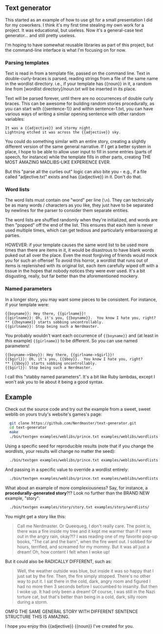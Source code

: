 Text generator
-----

This started as an example of how to use git for a small presentation I did
for my coworkers.  I think it's my first time stealing my own work for a
project.  It was educational, but useless.  Now it's a general-case text
generator... and still pretty useless.

I'm hoping to have somewhat reusable libraries as part of this project, but the
command-line interface is what I'm focusing on for now.

### Parsing templates

Text is read in from a template file, passed on the command line.  Text in
double-curly-braces is parsed, reading strings from a file of the same name in
the wordlist directory.  i.e., if your template has {{noun}} in it, a random
line from [wordlist directory]/noun.txt will be inserted in its place.

Text will be parsed forever, until there are no occurrences of double curly
braces.  This can be awesome for building random stories procedurally, as you
can start with {{sentence-1}} and within sentence-1.txt, you can have various
ways of writing a similar opening sentence with other random variables:

    It was a {{adjective}} and stormy night.
    Lightning etched it was across the {{adjective}} sky.

You could do something similar with an entire story, creating a slightly
different version of the same general narrative.  If I get a better system in
place, I hope to be able to allow user input to fill in some entries (parts of
speech, for instance) while the template fills in other parts, creating THE
MOST AMAZING MADLIBS-LIKE EXPERIENCE EVER.

But this "parse all the curlies out" logic can also bite you - e.g., if a file
called "adjective.txt" exists and has {{adjective}} in it.  Don't do that.

### Word lists

The word lists must contain one "word" per line (`\n`).  They can technically
be as many words / characters as you like, they just have to be separated by
newlines for the parser to consider them separate entities.

The word lists are shuffled randomly when they're initialized, and words are
then "popped" off the end of the list.  This ensures that each item is never
used multiple times, which can get tedious and particularly embarrassing at
parties.

HOWEVER: if your template causes the same word list to be used more times than
there are items in it, it would be disastrous to have blank words puked out all
over the place.  Even the most forgiving of friends would mock you for such an
offense!  To avoid this horror, a wordlist that runs out of items is
replenished with its original list, each item carefully wiped off with a tissue
in the hopes that nobody notices they were ever used.  It's a bit disgusting,
really, but far better than the aforementioned mockery.

### Named parameters

In a longer story, you may want some pieces to be consistent.  For instance,
if your template were:

    {{boyname}}: Hey there, {{girlname}}!
    {{girlname}}: Oh, it's you, {{boyname}}.  You know I hate you, right?
    ** {{boyname}} starts sobbing uncontrollably.
    {{girlname}}: Stop being such a Nerdmaster.

You probably wouldn't want each occurrence of `{{boyname}}` and (at least in
*this* example) `{{girlname}}` to be different.  So you can use named
parameters!

    {{boyname->$boy}}: Hey there, {{girlname->$girl}}!
    {{$girl}}: Oh, it's you, {{$boy}}.  You know I hate you, right?
    ** {{$boy}} starts sobbing uncontrollably.
    {{$girl}}: Stop being such a Nerdmaster.

I call this "stabby named parameters".  It's a bit like Ruby lambdas, except I
won't ask you to lie about it being a good syntax.

Example
-----

Check out the source code and try out the example from a sweet, sweet weblib on
yours truly's website's games's page:

```bash
  git clone https://github.com/Nerdmaster/text-generator.git
  cd text-generator
  make
  ./bin/textgen examples/weblibs/prince.txt examples/weblibs/wordlists
```

Using a specific seed for reproducible results (note that if you change the
wordlists, your results will change no matter the seed):

```bash
  ./bin/textgen examples/weblibs/prince.txt examples/weblibs/wordlists --seed 5
```

And passing in a specific value to override a wordlist entirely:

```bash
  ./bin/textgen examples/weblibs/prince.txt examples/weblibs/wordlists --value "malename:Johnny Five"
```

What about an example of more complexiousness?  Say, for instance, a
**procedurally-generated story**?!?  Look no further than the BRAND NEW
example, "story":

```bash
  ./bin/textgen examples/story/story.txt examples/story/wordlists/
```

You might get a story like this:

> Call me Nerdmaster.  Or Queequeg, I don't really care.  The point is, there
> was a fire inside my tree and it kept me warmer than if I were out in the
> angry rain, okay?!?  I was reading one of my favorite pop-up books, "The cat
> and the barn", when the fire went out.  I sobbed for hours, terrified, and
> screamed for my mommy.  But it was all just a dream!  Oh, how content I felt
> when I woke up!

But it could also be RADICALLY DIFFERENT, such as:

> Well, the weather outside was blue, but inside it was so happy that I just
> sat by the fire.  Then, the fire simply stopped.  There's no other way to put
> it.  I sat there in the cold, dark, angry room and figured I had no more then
> 3 seconds before I succumbed to insanity.  But then I woke up.  It had only
> been a dream!  Of course, I was still in the Nazi torture cat, but that's
> better than being in a cold, dark, silly room during a storm.

OMFG THE SAME GENERAL STORY WITH DIFFERENT SENTENCE STRUCTURE THIS IS AMAZING.

I hope you enjoy this {{adjective}} {{noun}} I've created for you.

